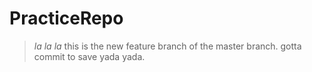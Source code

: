 # PracticeRepo

>*la la la*
this is the new feature branch of the master branch. gotta commit to save yada yada. 
